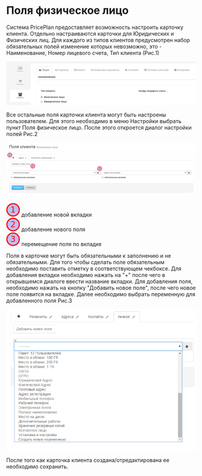 # Поля физическое лицо

Система PricePlan предоставляет возможность настроить карточку клиента. Отдельно настраиваются карточки для Юридических и Физических лиц. Для каждого из типов клиентов предусмотрен набор обязательных полей изменение которых невозможно, это - Наименование, Номер лицевого счета, Тип клиента (Рис.1)  

![](polya_yuridicheskoe_litso1.png)  

Все остальные поля карточки клиента могут быть настроены пользователем. Для этого необходимо в меню Настройки выбрать пункт Поля физическое лицо. После этого откроется диалог настройки полей Рис.2

![](polya_fizicheskoe_litso1.png)  


![](1.png) добавление новой вкладки  
![](2.png) добавление нового поля  
![](3.png) перемещение поля по вкладке  

Поля в карточке могут быть обязательными к заполнению и не обязательными. Для того чтобы сделать поле обязательным необходимо поставить отметку в соответствующем чекбоксе. Для добавления вкладки необходимо нажать на "+" после чего в открывшемся диалоге ввести название вкладки. Для добавления поля, необходимо нажать на кнопку "Добавить новое поле", после чего новое поле появится на вкладке. Далее необходимо выбрать переменную для добавленного поля Рис.3  

![](polya_yuridicheskoe_litso3.png)
 

После того как карточка клиента создана/отредактирована ее необходимо сохранить.   